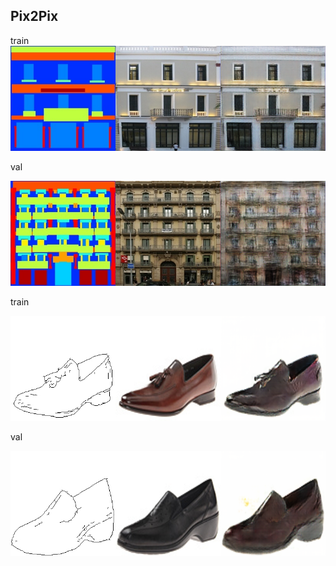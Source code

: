 ## Pix2Pix



train 
![alt text](pics/image.png)

val

![alt text](pics/result_3.png)

train

![alt text](<pics/result_3 copy.png>)

val

![alt text](pics/result_5.png)